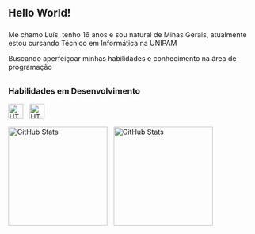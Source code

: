 ## Hello World!
###
Me chamo Luís, tenho 16 anos e sou natural de Minas Gerais, atualmente estou cursando Técnico em Informática na UNIPAM

Buscando aperfeiçoar minhas habilidades e conhecimento na área de programação
##

### Habilidades em Desenvolvimento

<img 
    align="left" 
    alt="HTML"
    title="HTML" 
    width="30px" 
    style="padding-right: 10px;" 
    src="https://cdn.jsdelivr.net/gh/devicons/devicon@latest/icons/javascript/javascript-original.svg" 
/>

<img 
    align="left" 
    alt="HTML"
    title="HTML" 
    width="30px" 
    style="padding-right: 10px;" 
    src="https://cdn.jsdelivr.net/gh/devicons/devicon@latest/icons/html5/html5-original.svg" 
/>

<br>

##    

<p>
  <img 
    align="left" 
    alt="GitHub Stats" 
    height="200" 
    style="padding-right: 10px;" 
    src="https://github-readme-stats.vercel.app/api?username=luisfreits&show_icons=true&bg_color=00000000&include_all_commits=true&locale=pt-br" 
  />

<img 
      align="left" 
      alt="GitHub Stats" 
      height="200" 
      src="https://github-readme-stats.vercel.app/api/top-langs/?username=luisfreits&bg_color=00000000&layout=compact&custom_title=Tecnologias&langs_count=9" 
  />

</p>
